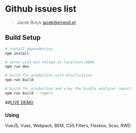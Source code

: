 # Github issues list

> Jacek Bułyk jacek@enwoit.pl

## Build Setup

``` bash
# install dependencies
npm install

# serve with hot reload at localhost:8080
npm run dev

# build for production with minification
npm run build

# build for production and view the bundle analyzer report
npm run build --report
```
 ##[LIVE DEMO](http://enwoit.nazwa.pl/elpassion/index.html)
### Using
VueJS, Vuex, Webpack, BEM, CSS Filters, Flexbox, Scss, RWD
